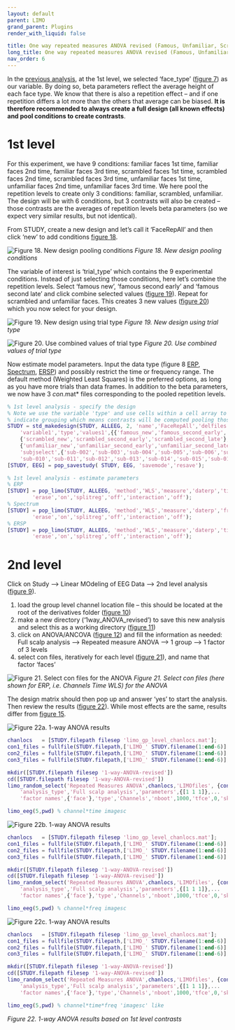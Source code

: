 ```yaml
---
layout: default
parent: LIMO
grand_parent: Plugins
render_with_liquid: false

title: One way repeated measures ANOVA revised (Famous, Unfamiliar, Scrambled faces as 1st level contrasts)
long_title: One way repeated measures ANOVA revised (Famous, Unfamiliar, Scrambled faces as 1st level contrasts)
nav_order: 6
---
```

In the [previous analysis](https://raw.githubusercontent.com/LIMO-EEG-Toolbox/limo_meeg/wiki/2.-One-way-repeated-measures-ANOVA-(Famous,-Unfamiliar,-Scrambled-faces-as-conditions)), at the 1st level, we selected ‘face_type’ ([figure 7](https://raw.githubusercontent.com/LIMO-EEG-Toolbox/limo_meeg/master/resources/images/7.jpg)) as our variable. By doing so, beta parameters reflect the average height of each face type. We know that there is also a repetition effect – and if one repetition differs a lot more than the others that average can be biased. **It is therefore recommended to always create a full design (all known effects) and pool conditions to create contrasts**. 

# 1st level

For this experiment, we have 9 conditions: familiar faces 1st time, familiar faces 2nd time, familiar faces 3rd time, scrambled faces 1st time, scrambled faces 2nd time, scrambled faces 3rd time, unfamiliar faces 1st time, unfamiliar faces 2nd time, unfamiliar faces 3rd time. We here pool the repetition levels to create only 3 conditions: familiar, scrambled, unfamiliar. The design will be with 6 conditions, but 3 contrasts will also be created – those contrasts are the averages of repetition levels beta parameters (so we expect very similar results, but not identical). 

From STUDY, create a new design and let’s call it ‘FaceRepAll’ and then click ‘new’ to add conditions [figure 18](https://raw.githubusercontent.com/LIMO-EEG-Toolbox/limo_meeg/master/resources/images/18.jpg).  

![Figure 18. New design pooling conditions](https://raw.githubusercontent.com/LIMO-EEG-Toolbox/limo_meeg/master/resources/images/18.jpg) 
_Figure 18. New design pooling conditions_   

The variable of interest is ‘trial_type’ which contains the 9 experimental conditions. Instead of just selecting those conditions, here let’s combine the repetition levels. Select ‘famous new’, ‘famous second early’ and ‘famous second late’ and click combine selected values ([figure 19](https://raw.githubusercontent.com/LIMO-EEG-Toolbox/limo_meeg/master/resources/images/19.jpg)). Repeat for scrambled and unfamiliar faces. This creates 3 new values ([figure 20](https://raw.githubusercontent.com/LIMO-EEG-Toolbox/limo_meeg/master/resources/images/20.jpg)) which you now select for your design. 

![Figure 19. New design using trial type](https://raw.githubusercontent.com/LIMO-EEG-Toolbox/limo_meeg/master/resources/images/19.jpg) 
_Figure 19. New design using trial type_   

![Figure 20. Use combined values of trial type](https://raw.githubusercontent.com/LIMO-EEG-Toolbox/limo_meeg/master/resources/images/20.jpg) 
_Figure 20. Use combined values of trial type_  

Now estimate model parameters. Input the data type (figure 8 [ERP](https://raw.githubusercontent.com/LIMO-EEG-Toolbox/limo_meeg/master/resources/images/8a.jpg), [Spectrum](https://raw.githubusercontent.com/LIMO-EEG-Toolbox/limo_meeg/master/resources/images/8b.jpg), [ERSP](https://raw.githubusercontent.com/LIMO-EEG-Toolbox/limo_meeg/master/resources/images/8c.jpg)) and possibly restrict the time or frequency range. The default method (Weighted Least Squares) is the preferred options, as long as you have more trials than data frames.  In addition to the beta parameters, we now have 3 *con*.mat* files corresponding to the pooled repetition levels.

``` matlab
% 1st level analysis - specify the design
% Note we use the variable 'type' and use cells within a cell array to
% indicate grouping which means contrasts will be computed pooling those levels
STUDY = std_makedesign(STUDY, ALLEEG, 2, 'name','FaceRepAll','delfiles','off','defaultdesign','off',...
    'variable1','type','values1',{{'famous_new','famous_second_early','famous_second_late'},...
    {'scrambled_new','scrambled_second_early','scrambled_second_late'},...
    {'unfamiliar_new','unfamiliar_second_early','unfamiliar_second_late'}},'vartype1','categorical',...
    'subjselect',{'sub-002','sub-003','sub-004','sub-005','sub-006','sub-007','sub-008','sub-009',...
    'sub-010','sub-011','sub-012','sub-013','sub-014','sub-015','sub-016','sub-017','sub-018','sub-019'});
[STUDY, EEG] = pop_savestudy( STUDY, EEG, 'savemode','resave');

% 1st level analysis - estimate parameters
% ERP
[STUDY] = pop_limo(STUDY, ALLEEG, 'method','WLS','measure','daterp','timelim',[-50 650], ...
        'erase','on','splitreg','off','interaction','off');
% Spectrum
[STUDY] = pop_limo(STUDY, ALLEEG, 'method','WLS','measure','daterp','freqlim',[3 45], ...
        'erase','on','splitreg','off','interaction','off');
% ERSP
[STUDY] = pop_limo(STUDY, ALLEEG, 'method','WLS','measure','daterp','timelim',[-50 650],'freqlim',[3 45], ...
        'erase','on','splitreg','off','interaction','off');
```

# 2nd level
 
Click on Study --> Linear MOdeling of EEG Data --> 2nd level analysis ([figure 9](https://raw.githubusercontent.com/LIMO-EEG-Toolbox/limo_meeg/master/resources/images/9.jpg)).  

1. load the group level channel location file – this should be located at the root of the derivatives folder ([figure 10](https://raw.githubusercontent.com/LIMO-EEG-Toolbox/limo_meeg/master/resources/images/10.jpg))
2. make a new directory (‘1way_ANOVA_revised’) to save this new analysis and select this as a working directory ([figure 11](https://raw.githubusercontent.com/LIMO-EEG-Toolbox/limo_meeg/master/resources/images/11.jpg)) 
3. click on ANOVA/ANCOVA ([figure 12](https://raw.githubusercontent.com/LIMO-EEG-Toolbox/limo_meeg/master/resources/images/12.jpg)) and fill the information as needed: Full scalp analysis --> Repeated measure ANOVA --> 1 group --> 1 factor of 3 levels 
4. select con files, iteratively for each level ([figure 21](https://raw.githubusercontent.com/LIMO-EEG-Toolbox/limo_meeg/master/resources/images/21.jpg)), and name that factor ‘faces’

![Figure 21. Select con files for the ANOVA](https://raw.githubusercontent.com/LIMO-EEG-Toolbox/limo_meeg/master/resources/images/21.jpg) 
_Figure 21. Select con files (here shown for ERP, i.e. Channels Time WLS) for the ANOVA_  

The design matrix should then pop up and answer ‘yes’ to start the analysis. Then review the results ([figure 22](https://raw.githubusercontent.com/LIMO-EEG-Toolbox/limo_meeg/master/resources/images/22.jpg)). While most effects are the same, results differ from [figure 15](https://raw.githubusercontent.com/LIMO-EEG-Toolbox/limo_meeg/master/resources/images/15.jpg).

![Figure 22a. 1-way ANOVA results ](https://raw.githubusercontent.com/LIMO-EEG-Toolbox/limo_meeg/master/resources/images/22a.jpg)  
``` matlab
chanlocs   = [STUDY.filepath filesep 'limo_gp_level_chanlocs.mat'];
con1_files = fullfile(STUDY.filepath,['LIMO_' STUDY.filename(1:end-6)],'con_1_files_FaceRepAll_GLM_Channels_Time_WLS.txt');
con2_files = fullfile(STUDY.filepath,['LIMO_' STUDY.filename(1:end-6)],'con_2_files_FaceRepAll_GLM_Channels_Time_WLS.txt');
con3_files = fullfile(STUDY.filepath,['LIMO_' STUDY.filename(1:end-6)],'con_3_files_FaceRepAll_GLM_Channels_Time_WLS.txt');

mkdir([STUDY.filepath filesep '1-way-ANOVA-revised'])
cd([STUDY.filepath filesep '1-way-ANOVA-revised'])
limo_random_select('Repeated Measures ANOVA',chanlocs,'LIMOfiles', {con1_files,con2_files,con3_files},...
    'analysis_type','Full scalp analysis','parameters',{[1 1 1]},...
    'factor names',{'face'},'type','Channels','nboot',1000,'tfce',0,'skip design check','yes');

limo_eeg(5,pwd) % channel*time imagesc 
```  
![Figure 22b. 1-way ANOVA results ](https://raw.githubusercontent.com/LIMO-EEG-Toolbox/limo_meeg/master/resources/images/22b.jpg) 
``` matlab
chanlocs   = [STUDY.filepath filesep 'limo_gp_level_chanlocs.mat'];
con1_files = fullfile(STUDY.filepath,['LIMO_' STUDY.filename(1:end-6)],'con_1_files_FaceRepAll_GLM_Channels_Frequency_WLS.txt');
con2_files = fullfile(STUDY.filepath,['LIMO_' STUDY.filename(1:end-6)],'con_2_files_FaceRepAll_GLM_Channels_Frequency_WLS.txt');
con3_files = fullfile(STUDY.filepath,['LIMO_' STUDY.filename(1:end-6)],'con_3_files_FaceRepAll_GLM_Channels_Frequency_WLS.txt');

mkdir([STUDY.filepath filesep '1-way-ANOVA-revised'])
cd([STUDY.filepath filesep '1-way-ANOVA-revised'])
limo_random_select('Repeated Measures ANOVA',chanlocs,'LIMOfiles', {con1_files,con2_files,con3_files},...
    'analysis_type','Full scalp analysis','parameters',{[1 1 1]},...
    'factor names',{'face'},'type','Channels','nboot',1000,'tfce',0,'skip design check','yes');

limo_eeg(5,pwd) % channel*freq imagesc 
```  
![Figure 22c. 1-way ANOVA results ](https://raw.githubusercontent.com/LIMO-EEG-Toolbox/limo_meeg/master/resources/images/22c.jpg) 
``` matlab
chanlocs   = [STUDY.filepath filesep 'limo_gp_level_chanlocs.mat'];
con1_files = fullfile(STUDY.filepath,['LIMO_' STUDY.filename(1:end-6)],'con_1_files_FaceRepAll_GLM_Channels_Time-Frequency_WLS.txt');
con2_files = fullfile(STUDY.filepath,['LIMO_' STUDY.filename(1:end-6)],'con_2_files_FaceRepAll_GLM_Channels_Time-Frequency_WLS.txt');
con3_files = fullfile(STUDY.filepath,['LIMO_' STUDY.filename(1:end-6)],'con_3_files_FaceRepAll_GLM_Channels_Time-Frequency_WLS.txt');

mkdir([STUDY.filepath filesep '1-way-ANOVA-revised'])
cd([STUDY.filepath filesep '1-way-ANOVA-revised'])
limo_random_select('Repeated Measures ANOVA',chanlocs,'LIMOfiles', {con1_files,con2_files,con3_files},...
    'analysis_type','Full scalp analysis','parameters',{[1 1 1]},...
    'factor names',{'face'},'type','Channels','nboot',1000,'tfce',0,'skip design check','yes');

limo_eeg(5,pwd) % channel*time*freq 'imagesc' like 
```    
_Figure 22. 1-way ANOVA results based on 1st level contrasts_  





